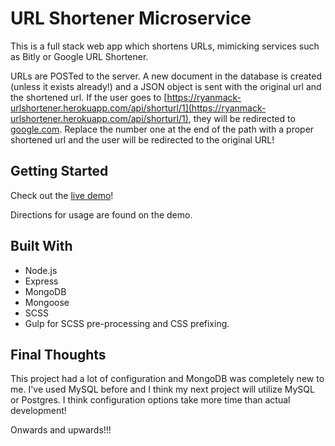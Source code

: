 # URL Shortener Microservice 

This is a full stack web app which shortens URLs, mimicking services such as Bitly or Google URL Shortener. 

URLs are POSTed to the server. A new document in the database is created (unless it exists already!) and a JSON object is sent with the original url and the shortened url. If the user goes to [https://ryanmack-urlshortener.herokuapp.com/api/shorturl/1](https://ryanmack-urlshortener.herokuapp.com/api/shorturl/1), they will be redirected to [google.com](www.google.com). Replace the number one at the end of the path with a proper shortened url and the user will be redirected to the original URL!

## Getting Started

Check out the [live demo](https://ryanmack-urlshortener.herokuapp.com/)!

Directions for usage are found on the demo.

## Built With

* Node.js
* Express
* MongoDB
* Mongoose
* SCSS
* Gulp for SCSS pre-processing and CSS prefixing.


## Final Thoughts

This project had a lot of configuration and MongoDB was completely new to me. I've used MySQL before and I think my next project will utilize MySQL or Postgres. I think configuration options take more time than actual development!

Onwards and upwards!!!
